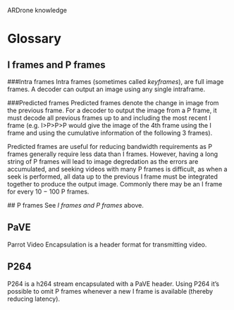 ARDrone knowledge

# Glossary 

## I frames and P frames

###Intra frames 
Intra frames (sometimes called _keyframes_), are full image frames. A decoder can output an image using any single intraframe.

###Predicted frames
Predicted frames denote the change in image from the previous frame. For a decoder to output the image from a P frame, it must decode all previous frames up to and including the most recent I frame (e.g. I>P>P>P would give the image of the 4th frame using the I frame and using the cumulative information of the following 3 frames).

Predicted frames are useful for reducing bandwidth requirements as P frames generally require less data than I frames. However, having a long string of P frames will lead to image degredation as the errors are accumulated, and seeking videos with many P frames is difficult, as when a seek is performed, all data up to the previous I frame must be integrated together to produce the output image. Commonly there may be an I frame for every 10 − 100 P frames.
 
## P frames
See _I frames and P frames_ above.

## PaVE
Parrot Video Encapsulation is a header format for transmitting video.

## P264
P264 is a h264 stream encapsulated with a PaVE header. Using P264 it’s possible to omit P frames whenever a new I frame is available (thereby reducing latency).

